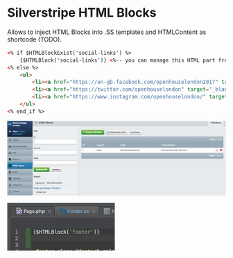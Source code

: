 # Silverstripe HTML Blocks

Allows to inject HTML Blocks into .SS templates and HTMLContent as shortcode (TODO).

```html
<% if $HTMLBlockExist('social-links') %>
	{$HTMLBlock('social-links')} <%-- you can manage this HTML part from the admin panel now --%>
<% else %>
	<ul>
    	<li><a href="https://en-gb.facebook.com/openhouselondon2017" target="_blank" class="social">Facebook</a></li>
		<li><a href="https://twitter.com/openhouselondon" target="_blank" class="social">Twitter</a></li>
		<li><a href="https://www.instagram.com/openhouselondon/" target="_blank" class="social">Instagram</a></li>
	</ul>
<% end_if %>
```


![how to use HTML Blocks 1](https://raw.githubusercontent.com/qunabu/silverstripe-htmlblocks/master/images/howtouse1.png)

![how to use HTML Blocks 2](https://raw.githubusercontent.com/qunabu/silverstripe-htmlblocks/master/images/howtouse2.png)
